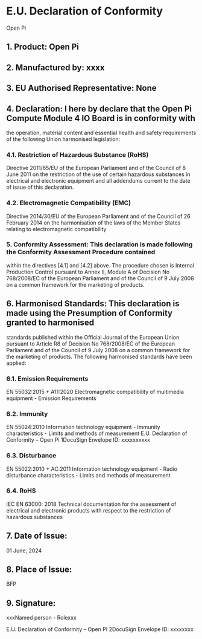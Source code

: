 # E.U. Declaration of Conformity
Open Pi

## 1. Product: Open Pi
## 2. Manufactured by: xxxx
## 3. EU Authorised Representative: None
## 4. Declaration: I here by declare that the Open Pi Compute Module 4 IO Board is in conformity with
the operation, material content and essential health and safety requirements of the
following Union harmonised legislation:

### 4.1. Restriction of Hazardous Substance (RoHS)
Directive 2011/65/EU of the European Parliament and of the Council of 8 June
2011 on the restriction of the use of certain hazardous substances in electrical
and electronic equipment and all addendums current to the date of issue of this
declaration.

### 4.2. Electromagnetic Compatibility (EMC)
Directive 2014/30/EU of the European Parliament and of the Council of 26
February 2014 on the harmonisation of the laws of the Member States relating to
electromagnetic compatibility

### 5. Conformity Assessment: This declaration is made following the Conformity Assessment Procedure contained
within the directives [4.1] and [4.2] above. The procedure chosen is Internal Production
Control pursuant to Annex II, Module A of Decision No 768/2008/EC of the European
Parliament and of the Council of 9 July 2008 on a common framework for the marketing
of products.

## 6. Harmonised Standards: This declaration is made using the Presumption of Conformity granted to harmonised
standards published within the Official Journal of the European Union pursuant to Article
R8 of Decision No 768/2008/EC of the European Parliament and of the Council of 9 July
2008 on a common framework for the marketing of products. The following
harmonised standards have been applied:

### 6.1. Emission Requirements
EN 55032:2015 + A11:2020
Electromagnetic compatibility of multimedia equipment - Emission Requirements

### 6.2. Immunity
EN 55024:2010
Information technology equipment - Immunity characteristics - Limits and
methods of measurement
E.U. Declaration of Conformity – Open Pi 1DocuSign Envelope ID: xxxxxxxxxx

### 6.3. Disturbance
EN 55022:2010 + AC:2011
Information technology equipment - Radio disturbance characteristics - Limits
and methods of measurement

### 6.4. RoHS
IEC EN 63000: 2018
Technical documentation for the assessment of electrical and electronic products
with respect to the restriction of hazardous substances

## 7. Date of Issue: 
01 June, 2024

## 8. Place of Issue: 
BFP

## 9. Signature:
xxxNamed person - Rolexxx

E.U. Declaration of Conformity – Open PI 2DocuSign Envelope ID: xxxxxxxx
